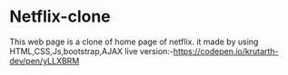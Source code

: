 # Netflix-clone

This web page is a clone of home page of netflix.
it made by using HTML,CSS,Js,bootstrap,AJAX
live version:-https://codepen.io/krutarth-dev/pen/yLLXBRM
